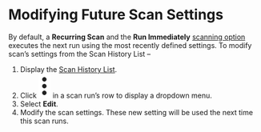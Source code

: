 # Modifying Future Scan Settings
By default, a **Recurring Scan** and the **Run Immediately** [scanning option](guide/np-web-ui/scanning/creating-new-scan.md) executes the next run using the most recently defined settings.
To modify scan’s settings from the Scan History List –
1. Display the [Scan History List](guide/np-web-ui/scanning/reviewing-scans.md#reviewing-scan-history).
2. Click ![Dots](media/dots.png ':size=1%') in a scan run’s row to display a dropdown menu.
3. Select **Edit**.
4. Modify the scan settings. These new setting will be used the next time this scan runs.
